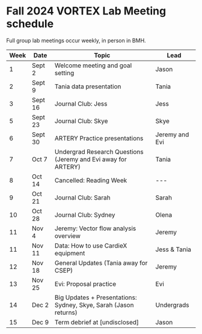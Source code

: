 # Fall 2024 VORTEX Lab Meeting schedule

Full group lab meetings occur weekly, in person in BMH.

| Week | Date | Topic | Lead |
| ---- | ---- | ---- | ---- |
| 1 | Sept 2 | Welcome meeting and goal setting | Jason |
| 2 | Sept 9 | Tania data presentation | Tania |
| 3 | Sept 16 | Journal Club: Jess | Jess |
| 5 | Sept 23 | Journal Club: Skye | Skye |
| 6 | Sept 30 | ARTERY Practice presentations | Jeremy and Evi |
| 7 | Oct 7 | Undergrad Research Questions (Jeremy and Evi away for ARTERY) | Tania |
| 8 | Oct 14 | Cancelled: Reading Week | --- |
| 9 | Oct 21 | Journal Club: Sarah | Sarah |
| 10 | Oct 28 | Journal Club: Sydney | Olena |
| 11 | Nov 4 | Jeremy: Vector flow analysis overview | Jeremy |
| 11 | Nov 11 | Data: How to use CardieX equipment | Jess & Tania |
| 12 | Nov 18 | General Updates (Tania away for CSEP) | Jeremy |
| 13 | Nov 25 | Evi: Proposal practice | Evi |
| 14 | Dec 2 | Big Updates + Presentations: Sydney, Skye, Sarah (Jason returns) | Undergrads |
| 15 | Dec 9 | Term debrief at [undisclosed] | Jason |
